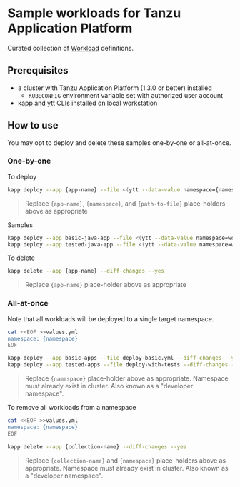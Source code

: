 # Sample workloads for Tanzu Application Platform

Curated collection of [Workload](https://docs.vmware.com/en/VMware-Tanzu-Application-Platform/1.3/tap/GUID-cli-plugins-apps-create-workload.html) definitions.


## Prerequisites

* a cluster with Tanzu Application Platform (1.3.0 or better) installed
  * `KUBECONFIG` environment variable set with authorized user account
* [kapp](https://carvel.dev/kapp/docs/latest/install/) and [ytt](https://carvel.dev/ytt/docs/latest/install/) CLIs installed on local workstation


## How to use

You may opt to deploy and delete these samples one-by-one or all-at-once.

### One-by-one

To deploy

```bash
kapp deploy --app {app-name} --file <(ytt --data-value namespace={namespace} --file {path-to-file}) --diff-changes --yes
```

> Replace `{app-name}`, `{namespace}`, and `{path-to-file}` place-holders above as appropriate

Samples

```bash
kapp deploy --app basic-java-app --file <(ytt --data-value namespace=workloads --file basic/java-sample.yml) --diff-changes --yes
kapp deploy --app tested-java-app --file <(ytt --data-value namespace=workloads --file with-tests/java-maven-sample.yml) --diff-changes --yes
```

To delete

```bash
kapp delete --app {app-name} --diff-changes --yes
```

> Replace `{app-name}` place-holder above as appropriate


### All-at-once

Note that all workloads will be deployed to a single target namespace.

```bash
cat <<EOF >>values.yml
namespace: {namespace}
EOF

kapp deploy --app basic-apps --file deploy-basic.yml --diff-changes --yes
kapp deploy --app tested-apps --file deploy-with-tests --diff-changes --yes
```

> Replace `{namespace}` place-holder above as appropriate.  Namespace must already exist in cluster.  Also known as a "developer namespace".

To remove all workloads from a namespace

```bash
cat <<EOF >>values.yml
namespace: {namespace}
EOF

kapp delete --app {collection-name} --diff-changes --yes
```

> Replace `{collection-name}` and `{namespace}` place-holders above as appropriate.  Namespace must already exist in cluster.  Also known as a "developer namespace".
